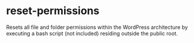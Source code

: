 # reset-permissions
Resets all file and folder permissions within the WordPress architecture by executing a bash script (not included) residing outside the public root.
